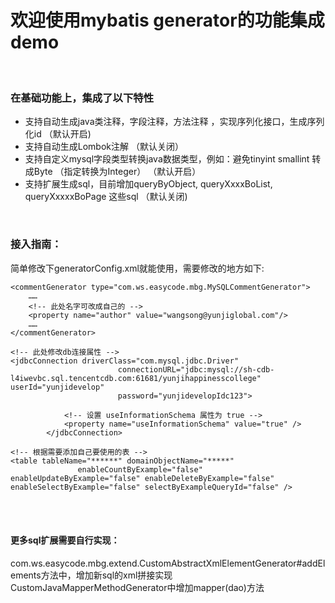# 欢迎使用mybatis generator的功能集成demo

<br />

### 在基础功能上，集成了以下特性

- 支持自动生成java类注释，字段注释，方法注释 ，实现序列化接口，生成序列化id  （默认开启)  
- 支持自动生成Lombok注解  （默认关闭）  
- 支持自定义mysql字段类型转换java数据类型，例如：避免tinyint smallint 转成Byte （指定转换为Integer）   （默认开启）  
- 支持扩展生成sql，目前增加queryByObject, queryXxxxBoList, queryXxxxxBoPage 这些sql  （默认关闭)  
  
<br />

### 接入指南：
简单修改下generatorConfig.xml就能使用，需要修改的地方如下:  

```
<commentGenerator type="com.ws.easycode.mbg.MySQLCommentGenerator">
    ……
    <!-- 此处名字可改成自己的 -->
    <property name="author" value="wangsong@yunjiglobal.com"/>
    ……
</commentGenerator>
```


```
<!-- 此处修改db连接属性 -->
<jdbcConnection driverClass="com.mysql.jdbc.Driver"
                        connectionURL="jdbc:mysql://sh-cdb-l4iwevbc.sql.tencentcdb.com:61681/yunjihappinesscollege" userId="yunjidevelop"
                        password="yunjidevelopIdc123">

            <!-- 设置 useInformationSchema 属性为 true -->
            <property name="useInformationSchema" value="true" />
        </jdbcConnection>
```


```
<!-- 根据需要添加自己要使用的表 -->
<table tableName="******" domainObjectName="*****"
               enableCountByExample="false" enableUpdateByExample="false" enableDeleteByExample="false" enableSelectByExample="false" selectByExampleQueryId="false" />  
```
  
    
<br /><br />

#### 更多sql扩展需要自行实现：  
com.ws.easycode.mbg.extend.CustomAbstractXmlElementGenerator#addElements方法中，增加新sql的xml拼接实现  
CustomJavaMapperMethodGenerator中增加mapper(dao)方法  

